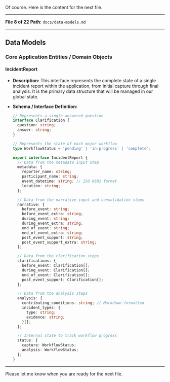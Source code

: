 Of course. Here is the content for the next file.

***

**File 8 of 22**
**Path:** `docs/data-models.md`

---
## Data Models

### Core Application Entities / Domain Objects

#### IncidentReport
* **Description:** This interface represents the complete state of a single incident report within the application, from initial capture through final analysis. It is the primary data structure that will be managed in our global state.
* **Schema / Interface Definition:**

    ```typescript
    // Represents a single answered question
    interface Clarification {
      question: string;
      answer: string;
    }

    // Represents the state of each major workflow
    type WorkflowStatus = 'pending' | 'in-progress' | 'complete';

    export interface IncidentReport {
      // Data from the metadata input step
      metadata: {
        reporter_name: string;
        participant_name: string;
        event_datetime: string; // ISO 8601 format
        location: string;
      };

      // Data from the narrative input and consolidation steps
      narrative: {
        before_event: string;
        before_event_extra: string;
        during_event: string;
        during_event_extra: string;
        end_of_event: string;
        end_of_event_extra: string;
        post_event_support: string;
        post_event_support_extra: string;
      };

      // Data from the clarification steps
      clarifications: {
        before_event: Clarification[];
        during_event: Clarification[];
        end_of_event: Clarification[];
        post_event_support: Clarification[];
      };

      // Data from the analysis steps
      analysis: {
        contributing_conditions: string; // Markdown formatted
        incident_types: {
          type: string;
          evidence: string;
        }[];
      };

      // Internal state to track workflow progress
      status: {
        capture: WorkflowStatus;
        analysis: WorkflowStatus;
      };
    }
    ```
---

Please let me know when you are ready for the next file.